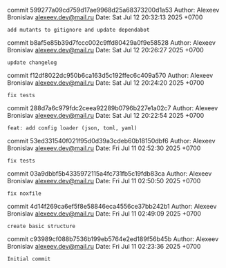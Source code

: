 commit 599277a09cd759d17ae9968d25a68373200d1a53
Author: Alexeev Bronislav <alexeev.dev@mail.ru>
Date:   Sat Jul 12 20:32:13 2025 +0700

    add mutants to gitignore and update dependabot

commit b8af5e85b39d7fccc002c9ffd80429a0f9e58528
Author: Alexeev Bronislav <alexeev.dev@mail.ru>
Date:   Sat Jul 12 20:26:27 2025 +0700

    update changelog

commit f12df8022dc950b6ca163d5c192ffec6c409a570
Author: Alexeev Bronislav <alexeev.dev@mail.ru>
Date:   Sat Jul 12 20:24:20 2025 +0700

    fix tests

commit 288d7a6c979fdc2ceea92289b0796b227e1a02c7
Author: Alexeev Bronislav <alexeev.dev@mail.ru>
Date:   Sat Jul 12 20:22:54 2025 +0700

    feat: add config loader (json, toml, yaml)

commit 53ed331540f021f95d0d39a3cdeb60b18150dbf6
Author: Alexeev Bronislav <alexeev.dev@mail.ru>
Date:   Fri Jul 11 02:52:30 2025 +0700

    fix tests

commit 03a9dbbf5b4335972115a4fc731fb5c19fdb83ca
Author: Alexeev Bronislav <alexeev.dev@mail.ru>
Date:   Fri Jul 11 02:50:50 2025 +0700

    fix noxfile

commit 4d14f269ca6ef5f8e58846eca4556ce37bb242b1
Author: Alexeev Bronislav <alexeev.dev@mail.ru>
Date:   Fri Jul 11 02:49:09 2025 +0700

    create basic structure

commit c93989cf088b7536b199eb5764e2ed189f56b45b
Author: Alexeev Bronislav <alexeev.dev@mail.ru>
Date:   Fri Jul 11 02:23:36 2025 +0700

    Initial commit
